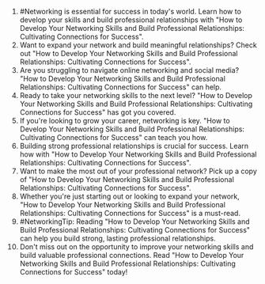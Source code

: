 1. #Networking is essential for success in today's world. Learn how to develop your skills and build professional relationships with "How to Develop Your Networking Skills and Build Professional Relationships: Cultivating Connections for Success".
2. Want to expand your network and build meaningful relationships? Check out "How to Develop Your Networking Skills and Build Professional Relationships: Cultivating Connections for Success".
3. Are you struggling to navigate online networking and social media? "How to Develop Your Networking Skills and Build Professional Relationships: Cultivating Connections for Success" can help.
4. Ready to take your networking skills to the next level? "How to Develop Your Networking Skills and Build Professional Relationships: Cultivating Connections for Success" has got you covered.
5. If you're looking to grow your career, networking is key. "How to Develop Your Networking Skills and Build Professional Relationships: Cultivating Connections for Success" can teach you how.
6. Building strong professional relationships is crucial for success. Learn how with "How to Develop Your Networking Skills and Build Professional Relationships: Cultivating Connections for Success".
7. Want to make the most out of your professional network? Pick up a copy of "How to Develop Your Networking Skills and Build Professional Relationships: Cultivating Connections for Success".
8. Whether you're just starting out or looking to expand your network, "How to Develop Your Networking Skills and Build Professional Relationships: Cultivating Connections for Success" is a must-read.
9. #NetworkingTip: Reading "How to Develop Your Networking Skills and Build Professional Relationships: Cultivating Connections for Success" can help you build strong, lasting professional relationships.
10. Don't miss out on the opportunity to improve your networking skills and build valuable professional connections. Read "How to Develop Your Networking Skills and Build Professional Relationships: Cultivating Connections for Success" today!
